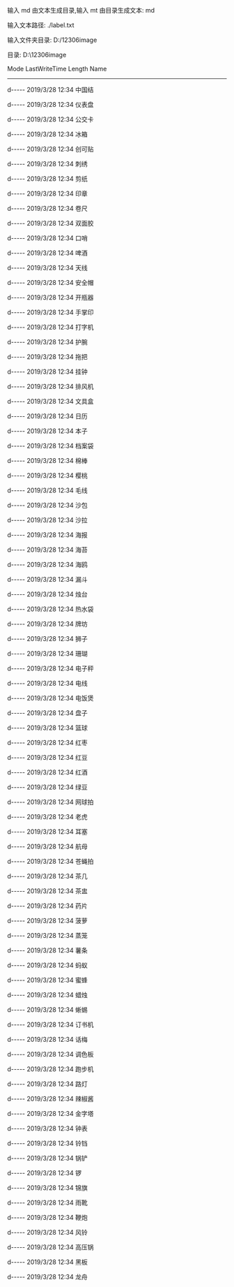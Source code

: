 输入 md 由文本生成目录,输入 mt 由目录生成文本: md 

输入文本路径: ./label.txt 

输入文件夹目录: D:/12306image

目录: D:\12306image

Mode LastWriteTime Length Name 
---- ------------- ------ ---- 
d----- 2019/3/28 12:34 中国结

d----- 2019/3/28 12:34 仪表盘 

d----- 2019/3/28 12:34 公交卡 

d----- 2019/3/28 12:34 冰箱 

d----- 2019/3/28 12:34 创可贴 

d----- 2019/3/28 12:34 刺绣 

d----- 2019/3/28 12:34 剪纸 

d----- 2019/3/28 12:34 印章 

d----- 2019/3/28 12:34 卷尺 

d----- 2019/3/28 12:34 双面胶 

d----- 2019/3/28 12:34 口哨 

d----- 2019/3/28 12:34 啤酒 

d----- 2019/3/28 12:34 天线 

d----- 2019/3/28 12:34 安全帽 

d----- 2019/3/28 12:34 开瓶器 

d----- 2019/3/28 12:34 手掌印 

d----- 2019/3/28 12:34 打字机 

d----- 2019/3/28 12:34 护腕 

d----- 2019/3/28 12:34 拖把 

d----- 2019/3/28 12:34 挂钟 

d----- 2019/3/28 12:34 排风机 

d----- 2019/3/28 12:34 文具盒 

d----- 2019/3/28 12:34 日历 

d----- 2019/3/28 12:34 本子 

d----- 2019/3/28 12:34 档案袋 

d----- 2019/3/28 12:34 棉棒 

d----- 2019/3/28 12:34 樱桃 

d----- 2019/3/28 12:34 毛线 

d----- 2019/3/28 12:34 沙包 

d----- 2019/3/28 12:34 沙拉 

d----- 2019/3/28 12:34 海报 

d----- 2019/3/28 12:34 海苔 

d----- 2019/3/28 12:34 海鸥 

d----- 2019/3/28 12:34 漏斗 

d----- 2019/3/28 12:34 烛台 

d----- 2019/3/28 12:34 热水袋 

d----- 2019/3/28 12:34 牌坊 

d----- 2019/3/28 12:34 狮子 

d----- 2019/3/28 12:34 珊瑚 

d----- 2019/3/28 12:34 电子秤 

d----- 2019/3/28 12:34 电线 

d----- 2019/3/28 12:34 电饭煲 

d----- 2019/3/28 12:34 盘子 

d----- 2019/3/28 12:34 篮球 

d----- 2019/3/28 12:34 红枣 

d----- 2019/3/28 12:34 红豆 

d----- 2019/3/28 12:34 红酒 

d----- 2019/3/28 12:34 绿豆 

d----- 2019/3/28 12:34 网球拍 

d----- 2019/3/28 12:34 老虎 

d----- 2019/3/28 12:34 耳塞 

d----- 2019/3/28 12:34 航母 

d----- 2019/3/28 12:34 苍蝇拍 

d----- 2019/3/28 12:34 茶几 

d----- 2019/3/28 12:34 茶盅 

d----- 2019/3/28 12:34 药片 

d----- 2019/3/28 12:34 菠萝 

d----- 2019/3/28 12:34 蒸笼 

d----- 2019/3/28 12:34 薯条 

d----- 2019/3/28 12:34 蚂蚁 

d----- 2019/3/28 12:34 蜜蜂 

d----- 2019/3/28 12:34 蜡烛 

d----- 2019/3/28 12:34 蜥蜴 

d----- 2019/3/28 12:34 订书机 

d----- 2019/3/28 12:34 话梅 

d----- 2019/3/28 12:34 调色板 

d----- 2019/3/28 12:34 跑步机 

d----- 2019/3/28 12:34 路灯 

d----- 2019/3/28 12:34 辣椒酱 

d----- 2019/3/28 12:34 金字塔 

d----- 2019/3/28 12:34 钟表 

d----- 2019/3/28 12:34 铃铛 

d----- 2019/3/28 12:34 锅铲 

d----- 2019/3/28 12:34 锣 

d----- 2019/3/28 12:34 锦旗 

d----- 2019/3/28 12:34 雨靴 

d----- 2019/3/28 12:34 鞭炮 

d----- 2019/3/28 12:34 风铃 

d----- 2019/3/28 12:34 高压锅 

d----- 2019/3/28 12:34 黑板 

d----- 2019/3/28 12:34 龙舟
